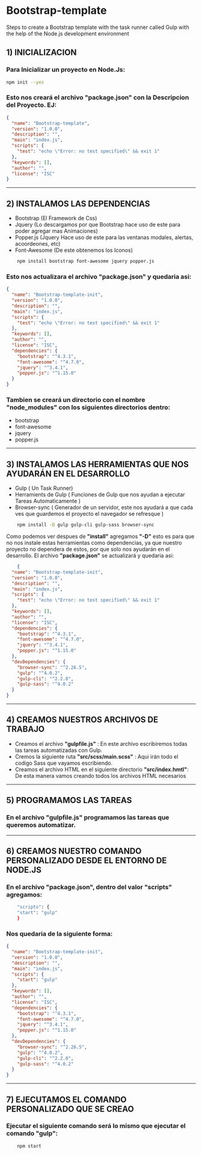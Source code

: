 # Bootstrap-template
Steps to create a Bootstrap template with the task runner called Gulp with the help of the Node.js development environment

## 1) INICIALIZACION
### Para Inicializar un proyecto en Node.Js:

```bash
npm init --yes
```

### Esto nos creará el archivo "package.json" con la Descripcion del Proyecto. EJ:

```json
{
  "name": "Bootstrap-template",
  "version": "1.0.0",
  "description": "",
  "main": "index.js",
  "scripts": {
    "test": "echo \"Error: no test specified\" && exit 1"
  },
  "keywords": [],
  "author": "",
  "license": "ISC"
}
```
<hr>

## 2) INSTALAMOS LAS DEPENDENCIAS

* Bootstrap (El Framework de Css)
* Jquery (Lo descargamos por que Bootstrap hace uso de este para poder agregar mas Animaciones)
* Popper.js (Jquery Hace uso de este para las ventanas modales, alertas, acoordeones, etc)
* Font-Awesome (De este obtenemos los Iconos)

```bash
	npm install bootstrap font-awesome jquery popper.js
```
### Esto nos actualizara el archivo "package.json" y quedaria asi:

```json
{
  "name": "Bootstrap-template-init",
  "version": "1.0.0",
  "description": "",
  "main": "index.js",
  "scripts": {
    "test": "echo \"Error: no test specified\" && exit 1"
  },
  "keywords": [],
  "author": "",
  "license": "ISC",
  "dependencies": {
    "bootstrap": "^4.3.1",
    "font-awesome": "^4.7.0",
    "jquery": "^3.4.1",
    "popper.js": "^1.15.0"
  }
}
```
### Tambien se creará un directorio con el nombre "node_modules" con los siguientes directorios dentro:

* bootstrap 
* font-awesome 
* jquery 
* popper.js 

<hr>

## 3) INSTALAMOS LAS HERRAMIENTAS QUE NOS AYUDARÁN EN EL DESARROLLO

* Gulp ( Un Task Runner)
* Herramients de Gulp ( Funciones de Gulp que nos ayudan a ejecutar Tareas Automaticamente )
* Browser-sync ( Generador de un servidor, este nos ayudará a que cada ves que guardemos el proyecto el navegador se refresque )

```bash
    npm install -D gulp gulp-cli gulp-sass browser-sync
```
Como podemos ver despues de <b>"install"</b> agregamos <b>"-D"</b> esto es para que no nos instale estas herramientas como dependencias,
ya que nuestro proyecto no dependera de estos, por que solo nos ayudarán en el desarrollo.
El archivo <b>"package.json"</b> se actualizará y quedaria asi:

```json
    {
  "name": "Bootstrap-template-init",
  "version": "1.0.0",
  "description": "",
  "main": "index.js",
  "scripts": {
    "test": "echo \"Error: no test specified\" && exit 1"
  },
  "keywords": [],
  "author": "",
  "license": "ISC",
  "dependencies": {
    "bootstrap": "^4.3.1",
    "font-awesome": "^4.7.0",
    "jquery": "^3.4.1",
    "popper.js": "^1.15.0"
  },
  "devDependencies": {
    "browser-sync": "^2.26.5",
    "gulp": "^4.0.2",
    "gulp-cli": "^2.2.0",
    "gulp-sass": "^4.0.2"
  }
}
```
<hr>

## 4) CREAMOS NUESTROS ARCHIVOS DE TRABAJO

* Creamos el archivo <b>"gulpfile.js"</b> : En este archivo escribiremos todas las tareas automatizadas con Gulp.
* Cremos la siguiente ruta <b>"src/scss/main.scss"</b> : Aqui irán todo el codigo Sass que vayamos escribiendo.
* Creamos el archivo HTML en el siguiente directorio <b>"src/index.hmtl"</b>: De esta manera vamos creando todos los archivos HTML necesarios

<hr>

## 5) PROGRAMAMOS LAS TAREAS

### En el archivo "gulpfile.js" programamos las tareas que queremos automatizar.

<hr>

## 6) CREAMOS NUESTRO COMANDO PERSONALIZADO DESDE EL ENTORNO DE NODE.JS

### En el archivo "package.json", dentro del valor "scripts" agregamos:

```bash
    "scripts": {
    "start": "gulp"
    }
```

### Nos quedaria de la siguiente forma:

```json
{
  "name": "Bootstrap-template-init",
  "version": "1.0.0",
  "description": "",
  "main": "index.js",
  "scripts": {
    "start": "gulp"
  },
  "keywords": [],
  "author": "",
  "license": "ISC",
  "dependencies": {
    "bootstrap": "^4.3.1",
    "font-awesome": "^4.7.0",
    "jquery": "^3.4.1",
    "popper.js": "^1.15.0"
  },
  "devDependencies": {
    "browser-sync": "^2.26.5",
    "gulp": "^4.0.2",
    "gulp-cli": "^2.2.0",
    "gulp-sass": "^4.0.2"
  }
}
```
<hr>

## 7) EJECUTAMOS EL COMANDO PERSONALIZADO QUE SE CREAO

### Ejecutar el siguiente comando será lo mismo que ejecutar el comando "gulp":

```bash
    npm start
```
